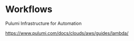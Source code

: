 # Workflows
Pulumi Infrastructure for Automation

https://www.pulumi.com/docs/clouds/aws/guides/lambda/

